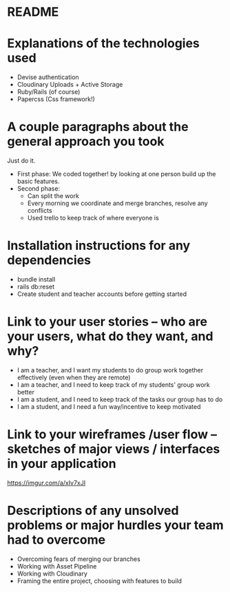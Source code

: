 # README

# Explanations of the technologies used
- Devise authentication
- Cloudinary Uploads + Active Storage
- Ruby/Rails (of course)
- Papercss (Css framework!)

# A couple paragraphs about the general approach you took
Just do it. 
- First phase: We coded together! by looking at one person build up the basic features.
- Second phase:
    - Can split the work
    - Every morning we coordinate and merge branches, resolve any conflicts
    - Used trello to keep track of where everyone is

# Installation instructions for any dependencies
- bundle install
- rails db:reset
- Create student and teacher accounts before getting started

# Link to your user stories – who are your users, what do they want, and why?
- I am a teacher, and I want my students to do group work together effectively (even when they are remote)
- I am a teacher, and I need to keep track of my students' group work better
- I am a student, and I need to keep track of the tasks our group has to do
- I am a student, and I need a fun way/incentive to keep motivated

# Link to your wireframes /user flow – sketches of major views / interfaces in your application
https://imgur.com/a/xIv7xJI

# Descriptions of any unsolved problems or major hurdles your team had to overcome
- Overcoming fears of merging our branches
- Working with Asset Pipeline
- Working with Cloudinary
- Framing the entire project, choosing with features to build
